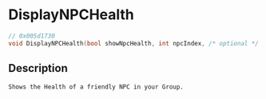 # DisplayNPCHealth
```c
// 0x005d1730
void DisplayNPCHealth(bool showNpcHealth, int npcIndex, /* optional */ string objectName, /* optional */ unk p4, unk p5)
```
## Description
```
Shows the Health of a friendly NPC in your Group.
```

